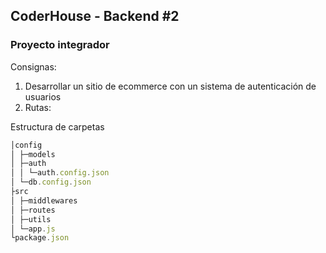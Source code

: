 ## CoderHouse - Backend #2

### Proyecto integrador

Consignas:
1. Desarrollar un sitio de ecommerce con un sistema de autenticación de usuarios
2. Rutas: 


Estructura de carpetas

```js
│config
│ ├─models
│ ├─auth
│ │ └─auth.config.json
│ └─db.config.json
├src
│ ├─middlewares
│ ├─routes
│ ├─utils
│ └─app.js
└package.json
```